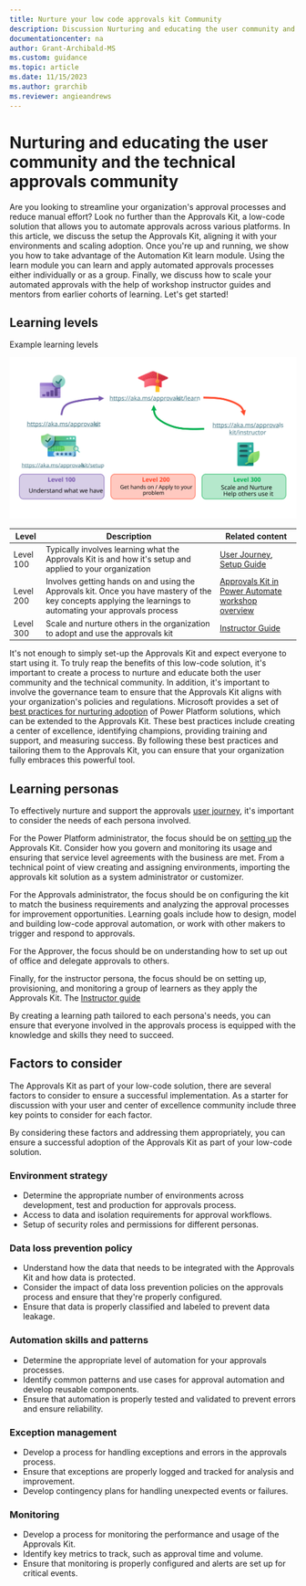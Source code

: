 ```yaml
---
title: Nurture your low code approvals kit Community
description: Discussion Nurturing and educating the user community and the technical approvals community
documentationcenter: na
author: Grant-Archibald-MS
ms.custom: guidance
ms.topic: article
ms.date: 11/15/2023
ms.author: grarchib
ms.reviewer: angieandrews
---
```


# Nurturing and educating the user community and the technical approvals community

Are you looking to streamline your organization's approval processes and reduce manual effort? Look no further than the Approvals Kit, a low-code solution that allows you to automate approvals across various platforms. In this article, we discuss the setup the Approvals Kit, aligning it with your environments and scaling adoption. Once you're up and running, we show you how to take advantage of the Automation Kit learn module. Using the learn module you can learn and apply automated approvals processes either individually or as a group. Finally, we discuss how to scale your automated approvals with the help of workshop instructor guides and mentors from earlier cohorts of learning. Let's get started!

## Learning levels

Example learning levels

![Diagram of learning paths for the Approvals kit](./media/learning-path.svg)

| Level | Description | Related content |
|-------|-------------|------------------|
| Level 100 | Typically involves learning what the Approvals Kit is and how it's setup and applied to your organization | [User Journey](./user-journey.md), [Setup Guide](./setup.md)
| Level 200 | Involves getting hands on and using the Approvals kit. Once you have mastery of the key concepts applying the learnings to automating your approvals process | [Approvals Kit in Power Automate workshop overview](/training/modules/approvals-kit-workshop/)
| Level 300 | Scale and nurture others in the organization to adopt and use the approvals kit | [Instructor Guide](https://aka.ms/approvals-kit/instructor)

It's not enough to simply set-up the Approvals Kit and expect everyone to start using it. To truly reap the benefits of this low-code solution, it's important to create a process to nurture and educate both the user community and the technical community. In addition, it's important to involve the governance team to ensure that the Approvals Kit aligns with your organization's policies and regulations. Microsoft provides a set of [best practices for nurturing adoption](/power-platform/guidance/adoption/nurture-best-practices) of Power Platform solutions, which can be extended to the Approvals Kit. These best practices include creating a center of excellence, identifying champions, providing training and support, and measuring success. By following these best practices and tailoring them to the Approvals Kit, you can ensure that your organization fully embraces this powerful tool.

## Learning personas

To effectively nurture and support the approvals [user journey](./user-journey.md), it's important to consider the needs of each persona involved.

For the Power Platform administrator, the focus should be on [setting up](./setup.md) the Approvals Kit. Consider how you govern and monitoring its usage and ensuring that service level agreements with the business are met. From a technical point of view creating and assigning environments, importing the approvals kit solution as a system administrator or customizer.

For the Approvals administrator, the focus should be on configuring the kit to match the business requirements and analyzing the approval processes for improvement opportunities. Learning goals include how to design, model and building low-code approval automation, or work with other makers to trigger and respond to approvals.

For the Approver, the focus should be on understanding how to set up out of office and delegate approvals to others.

Finally, for the instructor persona, the focus should be on setting up, provisioning, and monitoring a group of learners as they apply the Approvals Kit. The [Instructor guide](https://aka.ms/approvals-kit/instructor)

By creating a learning path tailored to each persona's needs, you can ensure that everyone involved in the approvals process is equipped with the knowledge and skills they need to succeed.

## Factors to consider

The Approvals Kit as part of your low-code solution, there are several factors to consider to ensure a successful implementation. As a starter for discussion with your user and center of excellence community include three key points to consider for each factor.

By considering these factors and addressing them appropriately, you can ensure a successful adoption of the Approvals Kit as part of your low-code solution.

### Environment strategy

- Determine the appropriate number of environments across development, test and production for approvals process.
- Access to data and isolation requirements for approval workflows.
- Setup of security roles and permissions for different personas.

### Data loss prevention policy

- Understand how the data that needs to be integrated with the Approvals Kit and how data is protected.
- Consider the impact of data loss prevention policies on the approvals process and ensure that they're properly configured.
- Ensure that data is properly classified and labeled to prevent data leakage.

### Automation skills and patterns

- Determine the appropriate level of automation for your approvals processes.
- Identify common patterns and use cases for approval automation and develop reusable components.
- Ensure that automation is properly tested and validated to prevent errors and ensure reliability.

### Exception management

- Develop a process for handling exceptions and errors in the approvals process.
- Ensure that exceptions are properly logged and tracked for analysis and improvement.
- Develop contingency plans for handling unexpected events or failures.

### Monitoring

- Develop a process for monitoring the performance and usage of the Approvals Kit.
- Identify key metrics to track, such as approval time and volume.
- Ensure that monitoring is properly configured and alerts are set up for critical events.
